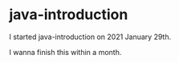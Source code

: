 # java-introduction

I started java-introduction on 2021 January 29th.

I wanna finish this within a month.
